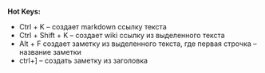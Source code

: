 **Hot Keys:**
- Ctrl + K – создает markdown ссылку текста
- Ctrl + Shift + K – создает wiki ссылку из выделенного текста
- Alt + F  создает заметку из выделенного текста, где первая строчка – название заметки
- ctrl+] – создать заметку из заголовка